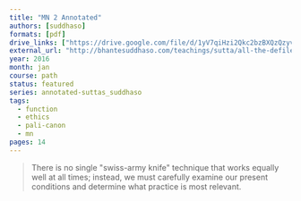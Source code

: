 ```yaml
---
title: "MN 2 Annotated"
authors: [suddhaso]
formats: [pdf]
drive_links: ["https://drive.google.com/file/d/1yV7qiHzi2Qkc2bzBXQzQzyv9Esh_U4rh/view?usp=drivesdk"]
external_url: "http://bhantesuddhaso.com/teachings/sutta/all-the-defilements-mn2-sabbasava-sutta/"
year: 2016
month: jan
course: path
status: featured
series: annotated-suttas_suddhaso
tags:
  - function
  - ethics
  - pali-canon
  - mn
pages: 14
---
```


> There is no single "swiss-army knife" technique that works equally well at all times; instead, we must carefully examine our present conditions and determine what practice is most relevant.
